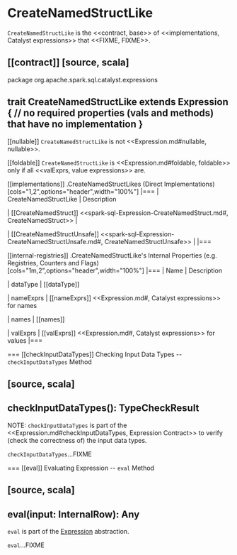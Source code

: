 # CreateNamedStructLike

`CreateNamedStructLike` is the <<contract, base>> of <<implementations, Catalyst expressions>> that <<FIXME, FIXME>>.

[[contract]]
[source, scala]
----
package org.apache.spark.sql.catalyst.expressions

trait CreateNamedStructLike extends Expression {
  // no required properties (vals and methods) that have no implementation
}
----

[[nullable]]
`CreateNamedStructLike` is not <<Expression.md#nullable, nullable>>.

[[foldable]]
`CreateNamedStructLike` is <<Expression.md#foldable, foldable>> only if all <<valExprs, value expressions>> are.

[[implementations]]
.CreateNamedStructLikes (Direct Implementations)
[cols="1,2",options="header",width="100%"]
|===
| CreateNamedStructLike
| Description

| [[CreateNamedStruct]] <<spark-sql-Expression-CreateNamedStruct.md#, CreateNamedStruct>>
|

| [[CreateNamedStructUnsafe]] <<spark-sql-Expression-CreateNamedStructUnsafe.md#, CreateNamedStructUnsafe>>
|
|===

[[internal-registries]]
.CreateNamedStructLike's Internal Properties (e.g. Registries, Counters and Flags)
[cols="1m,2",options="header",width="100%"]
|===
| Name
| Description

| dataType
| [[dataType]]

| nameExprs
| [[nameExprs]] <<Expression.md#, Catalyst expressions>> for names

| names
| [[names]]

| valExprs
| [[valExprs]] <<Expression.md#, Catalyst expressions>> for values
|===

=== [[checkInputDataTypes]] Checking Input Data Types -- `checkInputDataTypes` Method

[source, scala]
----
checkInputDataTypes(): TypeCheckResult
----

NOTE: `checkInputDataTypes` is part of the <<Expression.md#checkInputDataTypes, Expression Contract>> to verify (check the correctness of) the input data types.

`checkInputDataTypes`...FIXME

=== [[eval]] Evaluating Expression -- `eval` Method

[source, scala]
----
eval(input: InternalRow): Any
----

`eval` is part of the [Expression](Expression.md#eval) abstraction.

`eval`...FIXME
